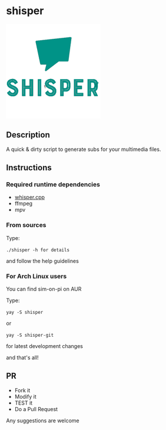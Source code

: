 # shisper

![shisper-logo](./images/logo.png)

## Description

A quick & dirty script to generate subs for your multimedia files.

## Instructions

### Required runtime dependencies

- [whisper.cpp](https://github.com/ggerganov/whisper.cpp)
- ffmpeg
- mpv

### From sources

Type:

`./shisper -h for details`

and follow the help guidelines

### For Arch Linux users

You can find sim-on-pi on AUR

Type:

`yay -S shisper`

or

`yay -S shisper-git`

for latest development changes

and that's all!

## PR

- Fork it
- Modify it
- TEST it
- Do a Pull Request

Any suggestions are welcome
